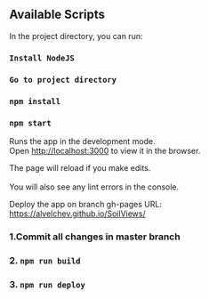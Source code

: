 	
## Available Scripts	

In the project directory, you can run:	
### `Install NodeJS`	

### `Go to project directory`	

### `npm install`	

### `npm start`	

Runs the app in the development mode.<br />	
Open [http://localhost:3000](http://localhost:3000) to view it in the browser.	

The page will reload if you make edits.<br />	
You will also see any lint errors in the console.	



Deploy the app on branch gh-pages
URL: https://alvelchev.github.io/SoilViews/

### 1.Commit all changes in master branch
### 2.  `npm run build`
### 3.  `npm run deploy`	
